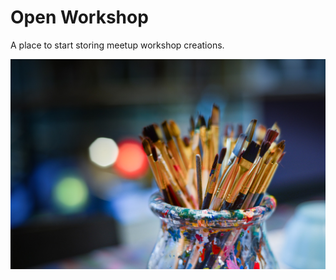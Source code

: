# Open Workshop

A place to start storing meetup workshop creations.

![messy paintbrushes in a jar with a blurry studio background](assets/brushes-3129361_1920.jpg)

